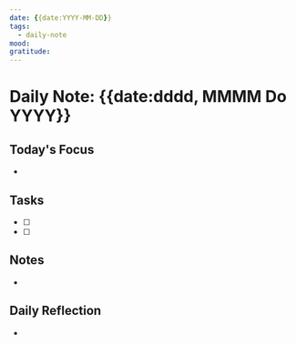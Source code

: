 ```yaml
---
date: {{date:YYYY-MM-DD}}
tags:
  - daily-note
mood: 
gratitude: 
---
```


# Daily Note: {{date:dddd, MMMM Do YYYY}}

## Today's Focus
- 

## Tasks
- [ ] 
- [ ] 

## Notes
- 

## Daily Reflection
- 

